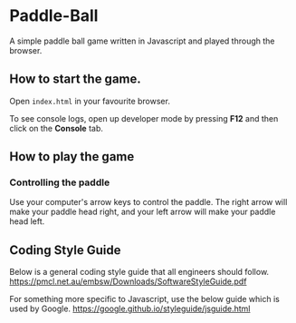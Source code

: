 # Paddle-Ball
A simple paddle ball game written in Javascript and played through the browser.

## How to start the game.
Open `index.html` in your favourite browser.

To see console logs, open up developer mode by pressing **F12** and then click on the **Console** tab.


## How to play the game

### Controlling the paddle

Use your computer's arrow keys to control the paddle. The right arrow will make your paddle head right, and your left arrow will make your paddle head left.

## Coding Style Guide

Below is a general coding style guide that all engineers should follow.
https://pmcl.net.au/embsw/Downloads/SoftwareStyleGuide.pdf

For something more specific to Javascript, use the below guide which is used by Google.
https://google.github.io/styleguide/jsguide.html

